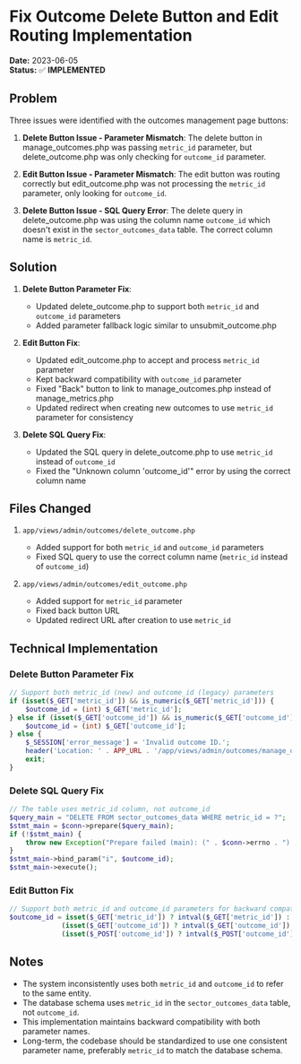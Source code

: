 # Fix Outcome Delete Button and Edit Routing Implementation

**Date:** 2023-06-05  
**Status:** ✅ **IMPLEMENTED**

## Problem

Three issues were identified with the outcomes management page buttons:

1. **Delete Button Issue - Parameter Mismatch**: The delete button in manage_outcomes.php was passing `metric_id` parameter, but delete_outcome.php was only checking for `outcome_id` parameter.

2. **Edit Button Issue - Parameter Mismatch**: The edit button was routing correctly but edit_outcome.php was not processing the `metric_id` parameter, only looking for `outcome_id`.

3. **Delete Button Issue - SQL Query Error**: The delete query in delete_outcome.php was using the column name `outcome_id` which doesn't exist in the `sector_outcomes_data` table. The correct column name is `metric_id`.

## Solution

1. **Delete Button Parameter Fix**:
   - Updated delete_outcome.php to support both `metric_id` and `outcome_id` parameters
   - Added parameter fallback logic similar to unsubmit_outcome.php

2. **Edit Button Fix**:
   - Updated edit_outcome.php to accept and process `metric_id` parameter
   - Kept backward compatibility with `outcome_id` parameter
   - Fixed "Back" button to link to manage_outcomes.php instead of manage_metrics.php
   - Updated redirect when creating new outcomes to use `metric_id` parameter for consistency

3. **Delete SQL Query Fix**:
   - Updated the SQL query in delete_outcome.php to use `metric_id` instead of `outcome_id`
   - Fixed the "Unknown column 'outcome_id'" error by using the correct column name

## Files Changed

1. `app/views/admin/outcomes/delete_outcome.php`
   - Added support for both `metric_id` and `outcome_id` parameters
   - Fixed SQL query to use the correct column name (`metric_id` instead of `outcome_id`)

2. `app/views/admin/outcomes/edit_outcome.php`
   - Added support for `metric_id` parameter
   - Fixed back button URL
   - Updated redirect URL after creation to use `metric_id`

## Technical Implementation

### Delete Button Parameter Fix
```php
// Support both metric_id (new) and outcome_id (legacy) parameters
if (isset($_GET['metric_id']) && is_numeric($_GET['metric_id'])) {
    $outcome_id = (int) $_GET['metric_id'];
} else if (isset($_GET['outcome_id']) && is_numeric($_GET['outcome_id'])) {
    $outcome_id = (int) $_GET['outcome_id'];
} else {
    $_SESSION['error_message'] = 'Invalid outcome ID.';
    header('Location: ' . APP_URL . '/app/views/admin/outcomes/manage_outcomes.php');
    exit;
}
```

### Delete SQL Query Fix
```php
// The table uses metric_id column, not outcome_id
$query_main = "DELETE FROM sector_outcomes_data WHERE metric_id = ?";
$stmt_main = $conn->prepare($query_main);
if (!$stmt_main) {
    throw new Exception("Prepare failed (main): (" . $conn->errno . ") " . $conn->error);
}
$stmt_main->bind_param("i", $outcome_id);
$stmt_main->execute();
```

### Edit Button Fix
```php
// Support both metric_id and outcome_id parameters for backward compatibility
$outcome_id = isset($_GET['metric_id']) ? intval($_GET['metric_id']) : 
             (isset($_GET['outcome_id']) ? intval($_GET['outcome_id']) : 
             (isset($_POST['outcome_id']) ? intval($_POST['outcome_id']) : 0));
```

## Notes

- The system inconsistently uses both `metric_id` and `outcome_id` to refer to the same entity.
- The database schema uses `metric_id` in the `sector_outcomes_data` table, not `outcome_id`.
- This implementation maintains backward compatibility with both parameter names.
- Long-term, the codebase should be standardized to use one consistent parameter name, preferably `metric_id` to match the database schema.

